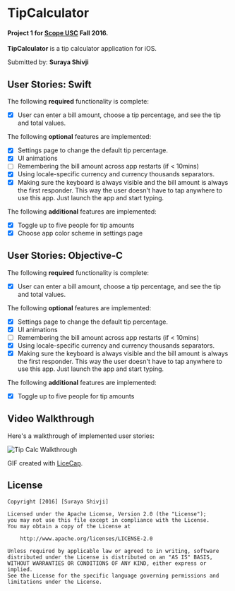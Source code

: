 # TipCalculator

#### Project 1 for [Scope USC](http://scopeusc.com/) Fall 2016.

**TipCalculator** is a tip calculator application for iOS.

Submitted by: **Suraya Shivji**

## User Stories: Swift

The following **required** functionality is complete:

* [x] User can enter a bill amount, choose a tip percentage, and see the tip and total values.

The following **optional** features are implemented:

* [x] Settings page to change the default tip percentage.
* [x] UI animations
* [ ] Remembering the bill amount across app restarts (if < 10mins)
* [x] Using locale-specific currency and currency thousands separators.
* [x] Making sure the keyboard is always visible and the bill amount is always the first responder. This way the user doesn't have to tap anywhere to use this app. Just launch the app and start typing.

The following **additional** features are implemented:

* [x] Toggle up to five people for tip amounts
* [x] Choose app color scheme in settings page

## User Stories: Objective-C

The following **required** functionality is complete:

* [x] User can enter a bill amount, choose a tip percentage, and see the tip and total values.

The following **optional** features are implemented:

* [x] Settings page to change the default tip percentage.
* [x] UI animations
* [ ] Remembering the bill amount across app restarts (if < 10mins)
* [x] Using locale-specific currency and currency thousands separators.
* [x] Making sure the keyboard is always visible and the bill amount is always the first responder. This way the user doesn't have to tap anywhere to use this app. Just launch the app and start typing.

The following **additional** features are implemented:

* [x] Toggle up to five people for tip amounts

## Video Walkthrough

Here's a walkthrough of implemented user stories:

<img src='http://i.imgur.com/t1SWqsN.gif' title='Tip Calc Walkthrough' width='' alt='Tip Calc Walkthrough'/>

GIF created with [LiceCap](http://www.cockos.com/licecap/).


## License

    Copyright [2016] [Suraya Shivji]

    Licensed under the Apache License, Version 2.0 (the "License");
    you may not use this file except in compliance with the License.
    You may obtain a copy of the License at

        http://www.apache.org/licenses/LICENSE-2.0

    Unless required by applicable law or agreed to in writing, software
    distributed under the License is distributed on an "AS IS" BASIS,
    WITHOUT WARRANTIES OR CONDITIONS OF ANY KIND, either express or implied.
    See the License for the specific language governing permissions and
    limitations under the License.